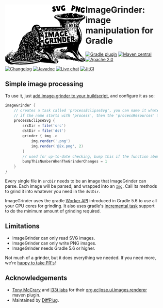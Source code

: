 # <img align="left" src="images/image-grinder.png">ImageGrinder:<br>image manipulation for Gradle

<!---freshmark shields
output = [
    link(shield('Gradle plugin', 'plugins.gradle.org', 'com.diffplug.gradle.image-grinder', 'blue'), 'https://plugins.gradle.org/plugin/com.diffplug.gradle.image-grinder'),
    link(shield('Maven central', 'mavencentral', 'available', 'blue'), 'https://search.maven.org/artifact/com.diffplug.gradle/image-grinder'),
    link(shield('Apache 2.0', 'license', 'apache-2.0', 'blue'), 'https://tldrlegal.com/license/apache-license-2.0-(apache-2.0)'),
    '',
    link(shield('Changelog', 'changelog', versionLast, 'brightgreen'), 'CHANGELOG.md'),
    link(shield('Javadoc', 'javadoc', 'yes', 'brightgreen'), 'https://javadoc.io/doc/com.diffplug.gradle/image-grinder/{{versionLast}}/index.html'),
    link(shield('Live chat', 'gitter', 'chat', 'brightgreen'), 'https://gitter.im/diffplug/image-grinder'),
    link(image('JitCI', 'https://jitci.com/gh/diffplug/image-grinder/svg'), 'https://jitci.com/gh/diffplug/image-grinder')
    ].join('\n');
-->
[![Gradle plugin](https://img.shields.io/badge/plugins.gradle.org-com.diffplug.gradle.image--grinder-blue.svg)](https://plugins.gradle.org/plugin/com.diffplug.gradle.image-grinder)
[![Maven central](https://img.shields.io/badge/mavencentral-available-blue.svg)](https://search.maven.org/artifact/com.diffplug.gradle/image-grinder)
[![Apache 2.0](https://img.shields.io/badge/license-apache--2.0-blue.svg)](https://tldrlegal.com/license/apache-license-2.0-(apache-2.0))

[![Changelog](https://img.shields.io/badge/changelog-2.0.2-brightgreen.svg)](CHANGELOG.md)
[![Javadoc](https://img.shields.io/badge/javadoc-yes-brightgreen.svg)](https://javadoc.io/doc/com.diffplug.gradle/image-grinder/2.0.2/index.html)
[![Live chat](https://img.shields.io/badge/gitter-chat-brightgreen.svg)](https://gitter.im/diffplug/image-grinder)
[![JitCI](https://jitci.com/gh/diffplug/image-grinder/svg)](https://jitci.com/gh/diffplug/image-grinder)
<!---freshmark /shields -->

<!---freshmark javadoc
output = prefixDelimiterReplace(input, 'https://javadoc.io/static/com.diffplug.gradle/image-grinder/', '/', versionLast);
-->

## Simple image processing

To use it, just [add image-grinder to your buildscript](https://plugins.gradle.org/plugin/com.diffplug.gradle.image-grinder), and configure it as so:

```groovy
imageGrinder {
    // creates a task called 'processEclipseSvg', you can name it whatever you want
    // if the name starts with 'process', then the 'processResources' task will depend on it
    processEclipseSvg {
        srcDir = file('src')
        dstDir = file('dst')
        grinder { img ->
            img.render('.png')
            img.render('@2x.png', 2)
        }
        // used for up-to-date checking, bump this if the function above changes
        bumpThisNumberWhenTheGrinderChanges = 1
    }
}
```

Every single file in `srcDir` needs to be an image that ImageGrinder can parse.  Each image will be parsed, and wrapped into an [`Img`](https://javadoc.io/static/com.diffplug.gradle/image-grinder/2.0.2/com/diffplug/gradle/imagegrinder/Img.html). Call its methods to grind it into whatever you need in the `dstDir`.

ImageGrinder uses the gradle [Worker API](https://docs.gradle.org/5.6/userguide/custom_tasks.html#worker_api) introduced in Gradle 5.6 to use all your CPU cores for grinding.  It also uses gradle's [incremental task](https://docs.gradle.org/5.6/userguide/custom_tasks.html#incremental_tasks) support to do the minimum amount of grinding required.

## Limitations

- ImageGrinder can only read SVG images.
- ImageGrinder can only write PNG images.
- ImageGrinder needs Gradle 5.6 or higher.

Not much of a grinder, but it does everything we needed.  If you need more, we're [happy to take PR's](CONTRIBUTING.md)!

<!---freshmark /javadoc -->

## Acknowledgements

* [Tony McCrary](https://github.com/enleeten) and [l33t labs](http://www.l33tlabs.com/) for their [org.eclipse.ui.images.renderer](https://github.com/tomsontom/org.eclipse.ui-split/tree/0402ebd10a57f9c2ca5cd2da3479470f98f70973/bundles/org.eclipse.ui.images.renderer) maven plugin.
* Maintained by [DiffPlug](https://www.diffplug.com/).
